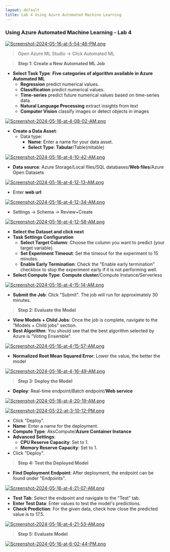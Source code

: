 ```yaml
---
layout: default
title: Lab 4 Using Azure Automated Machine Learning
---
```


### Using Azure Automated Machine Learning - Lab 4

[![Screenshot-2024-05-16-at-5-54-46-PM.png](https://i.postimg.cc/YqB1dHTn/Screenshot-2024-05-16-at-5-54-46-PM.png)](https://postimg.cc/5jpYtZ4L)

> Open Azure ML Studio -> Click Automated ML

> **Step 1:** **Create a New Automated ML Job**

- **Select Task Type**:  **Five categories of algorithm available in Azure Automated ML**
  - **Regression** predict numerical values. 
  - **Classification** predict numerical values.
  - **Time-series** predict future numerical values based on time-series data.
  - **Natural Language Processing** extract insights from text
  - **Computer Vision** classify images or detect objects in images 

[![Screenshot-2024-05-16-at-4-08-02-AM.png](https://i.postimg.cc/SN5V28qC/Screenshot-2024-05-16-at-4-08-02-AM.png)](https://postimg.cc/fJcY1VVR)

- **Create a Data Asset**: 
  - Data type:
    - **Name**: Enter a name for your data asset.
    - **Select Type**:  **Tabular**/Table(mltable)

[![Screenshot-2024-05-16-at-4-10-42-AM.png](https://i.postimg.cc/L5wMqXND/Screenshot-2024-05-16-at-4-10-42-AM.png)](https://postimg.cc/XBfPmVMB)

  - **Data source**: Azure Storage/Local files/SQL databases/**Web files**/Azure Open Datasets

  [![Screenshot-2024-05-16-at-4-12-13-AM.png](https://i.postimg.cc/QM0w9CM7/Screenshot-2024-05-16-at-4-12-13-AM.png)](https://postimg.cc/PLv20tYf)

  - Enter **web url** 

  [![Screenshot-2024-05-16-at-4-12-34-AM.png](https://i.postimg.cc/j2JFFh46/Screenshot-2024-05-16-at-4-12-34-AM.png)](https://postimg.cc/5QbgHLGj)

  - Settings -> Schema -> Review+Create

  [![Screenshot-2024-05-16-at-4-12-58-AM.png](https://i.postimg.cc/FzgBvHw1/Screenshot-2024-05-16-at-4-12-58-AM.png)](https://postimg.cc/n9rkYpFt)

- **Select  the Dataset and click next**
- **Task Settings Configuration**
  - **Select Target Column**: Choose the column you want to predict (your target variable).
  - **Set Experiment Timeout**: Set the timeout for the experiment to 15 minutes.
  - **Enable Early Termination**: Check the "Enable early termination" checkbox to stop the experiment early if it is not performing well.
- **Select Compute Type**: **Compute cluster**/Compute Instance/Serverless

[![Screenshot-2024-05-16-at-4-15-14-AM.png](https://i.postimg.cc/GthkB3H4/Screenshot-2024-05-16-at-4-15-14-AM.png)](https://postimg.cc/dkp7pYRF)

- **Submit the Job**: Click "Submit". The job will run for approximately 30 minutes.

> **Step 2: Evaluate the Model**

- **View Models + Child Jobs**: Once the job is complete, navigate to the "Models + Child jobs" section.
- **Best Algorithm**: You should see that the best algorithm selected by Azure is "Voting Ensemble".

[![Screenshot-2024-05-16-at-4-15-57-AM.png](https://i.postimg.cc/QtS7rL0h/Screenshot-2024-05-16-at-4-15-57-AM.png)](https://postimg.cc/dkk38xbx)

- **Normalized Root Mean Squared Error**: Lower the value, the better the model

[![Screenshot-2024-05-16-at-4-16-49-AM.png](https://i.postimg.cc/FRfYwfdg/Screenshot-2024-05-16-at-4-16-49-AM.png)](https://postimg.cc/zbrDgGkV)

> **Step 3: Deploy the Model**

- **Deploy**: Real-time endpoint/Batch endpoint/**Web service**

[![Screenshot-2024-05-16-at-4-20-19-AM.png](https://i.postimg.cc/cLqBhSzb/Screenshot-2024-05-16-at-4-20-19-AM.png)](https://postimg.cc/KRNTcdxP)

[![Screenshot-2024-05-22-at-3-10-12-PM.png](https://i.postimg.cc/J4D893nY/Screenshot-2024-05-22-at-3-10-12-PM.png)](https://postimg.cc/tYj86xFF)

   - Click "Deploy".
   - **Name**: Enter a name for the deployment.
   - **Compute Type**:  AksCompute/**Azure Container Instance**
   - **Advanced Settings**:
     - **CPU Reserve Capacity**: Set to 1.
     - **Memory Reserve Capacity**: Set to 1.
   - Click "Deploy".

> **Step 4: Test the Deployed Model**

- **Find Deployment Endpoint**: After deployment, the endpoint can be found under "Endpoints".

[![Screenshot-2024-05-16-at-4-21-07-AM.png](https://i.postimg.cc/SKR7df4g/Screenshot-2024-05-16-at-4-21-07-AM.png)](https://postimg.cc/2qpZ8vVW)

- **Test Tab**: Select the endpoint and navigate to the "Test" tab.
- **Enter Test Data**: Enter values to test the model's predictions.
- **Check Prediction**: For the given data, check how close the predicted value is to 17.5.

[![Screenshot-2024-05-16-at-4-21-53-AM.png](https://i.postimg.cc/fb1XK4Bb/Screenshot-2024-05-16-at-4-21-53-AM.png)](https://postimg.cc/4Kbmf0CC)


> **Step 5: Evaluate Model**

[![Screenshot-2024-05-16-at-6-02-44-PM.png](https://i.postimg.cc/kgvQzpWQ/Screenshot-2024-05-16-at-6-02-44-PM.png)](https://postimg.cc/zy3HRptv)